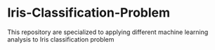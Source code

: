 # Iris-Classification-Problem
This repository are specialized to applying different machine learning analysis to Iris classification problem

